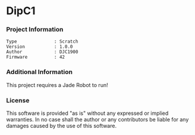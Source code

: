 DipC1
================



### Project Information
```
Type              : Scratch
Version           : 1.0.0
Author            : DJC1900
Firmware          : 42
```

### Additional Information
This project requires a Jade Robot to run!

### License
This software is provided "as is" without any expressed or implied warranties.  In no case shall the author or any contributors be liable for any damages caused by the use of this software.

